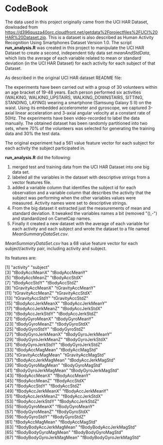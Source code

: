 # CodeBook

The data used in this project originally came from the UCI HAR Dataset, dowloaded from https://d396qusza40orc.cloudfront.net/getdata%2Fprojectfiles%2FUCI%20HAR%20Dataset.zip.
This is a dataset is also described as Human Activity Recognition Using Smartphones Dataset
Version 1.0. The script **run_analysis.R** was created in this project to manipulate the UCI HAR Dataset to create a second, independent tidy data set *meanAndStdData*, which lists the average of each variable related to mean or standard deviation (in the UCI HAR Dataset) for each activity for each subject of that Dataset.

As described in the original UCI HAR dataset README file:

The experiments have been carried out with a group of 30 volunteers within an age bracket of 19-48 years. Each person performed six activities (WALKING, WALKING_UPSTAIRS, WALKING_DOWNSTAIRS, SITTING, STANDING, LAYING) wearing a smartphone (Samsung Galaxy S II) on the waist. Using its embedded accelerometer and gyroscope, we captured 3-axial linear acceleration and 3-axial angular velocity at a constant rate of 50Hz. The experiments have been video-recorded to label the data manually. The obtained dataset has been randomly partitioned into two sets, where 70% of the volunteers was selected for generating the training data and 30% the test data.

The original experiment had a 561 value feature vector for each subject for each activity the subject participated in.

**run_analysis.R** did the following:
1.  merged test and training data from the UCI HAR Dataset into one big data set.  
2.  labeled all the variables in the dataset with descriptive strings from a vector features file. 
3.  added a variable column that identifies the subject id for each observation and a variable column that describes the activity that the subject was performing when the other variables values were measured. Activity names were set to descriptive strings.
4. From the big dataset it extracted just the measurements of mean and standard deviation. It tweaked the variables names a bit (removed "(),-") and standardized on CamelCap names. 
5. Finally it created a new dataset with the average of each variable for each activity and each subject and wrote the dataset to a file named *MeanSummaryDataSet.csv*.

*MeanSummaryDataSet.csv* has a 68 value feature vector for each subject/activity pair, including activity and subject.

Its features are:

[1] "activity"                 "subject"                 
 [3] "tBodyAccMeanX"            "tBodyAccMeanY"           
 [5] "tBodyAccMeanZ"            "tBodyAccStdX"            
 [7] "tBodyAccStdY"             "tBodyAccStdZ"            
 [9] "tGravityAccMeanX"         "tGravityAccMeanY"        
[11] "tGravityAccMeanZ"         "tGravityAccStdX"         
[13] "tGravityAccStdY"          "tGravityAccStdZ"         
[15] "tBodyAccJerkMeanX"        "tBodyAccJerkMeanY"       
[17] "tBodyAccJerkMeanZ"        "tBodyAccJerkStdX"        
[19] "tBodyAccJerkStdY"         "tBodyAccJerkStdZ"        
[21] "tBodyGyroMeanX"           "tBodyGyroMeanY"          
[23] "tBodyGyroMeanZ"           "tBodyGyroStdX"           
[25] "tBodyGyroStdY"            "tBodyGyroStdZ"           
[27] "tBodyGyroJerkMeanX"       "tBodyGyroJerkMeanY"      
[29] "tBodyGyroJerkMeanZ"       "tBodyGyroJerkStdX"       
[31] "tBodyGyroJerkStdY"        "tBodyGyroJerkStdZ"       
[33] "tBodyAccMagMean"          "tBodyAccMagStd"          
[35] "tGravityAccMagMean"       "tGravityAccMagStd"       
[37] "tBodyAccJerkMagMean"      "tBodyAccJerkMagStd"      
[39] "tBodyGyroMagMean"         "tBodyGyroMagStd"         
[41] "tBodyGyroJerkMagMean"     "tBodyGyroJerkMagStd"     
[43] "fBodyAccMeanX"            "fBodyAccMeanY"           
[45] "fBodyAccMeanZ"            "fBodyAccStdX"            
[47] "fBodyAccStdY"             "fBodyAccStdZ"            
[49] "fBodyAccJerkMeanX"        "fBodyAccJerkMeanY"       
[51] "fBodyAccJerkMeanZ"        "fBodyAccJerkStdX"        
[53] "fBodyAccJerkStdY"         "fBodyAccJerkStdZ"        
[55] "fBodyGyroMeanX"           "fBodyGyroMeanY"          
[57] "fBodyGyroMeanZ"           "fBodyGyroStdX"           
[59] "fBodyGyroStdY"            "fBodyGyroStdZ"           
[61] "fBodyAccMagMean"          "fBodyAccMagStd"          
[63] "fBodyBodyAccJerkMagMean"  "fBodyBodyAccJerkMagStd"  
[65] "fBodyBodyGyroMagMean"     "fBodyBodyGyroMagStd"     
[67] "fBodyBodyGyroJerkMagMean" "fBodyBodyGyroJerkMagStd" 
